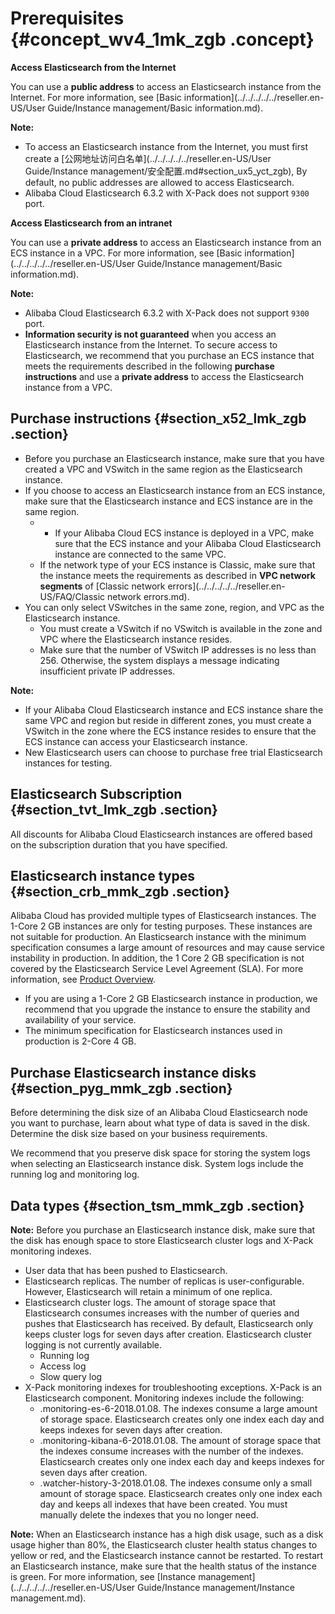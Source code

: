 # Prerequisites {#concept_wv4_1mk_zgb .concept}

**Access Elasticsearch from the Internet**

You can use a **public address** to access an Elasticsearch instance from the Internet. For more information, see [Basic information](../../../../../reseller.en-US/User Guide/Instance management/Basic information.md).

**Note:** 

-   To access an Elasticsearch instance from the Internet, you must first create a [公网地址访问白名单](../../../../../reseller.en-US/User Guide/Instance management/安全配置.md#section_ux5_yct_zgb), By default, no public addresses are allowed to access Elasticsearch.
-   Alibaba Cloud Elasticsearch 6.3.2 with X-Pack does not support `9300` port.

**Access Elasticsearch from an intranet**

You can use a **private address** to access an Elasticsearch instance from an ECS instance in a VPC. For more information, see [Basic information](../../../../../reseller.en-US/User Guide/Instance management/Basic information.md).

**Note:** 

-   Alibaba Cloud Elasticsearch 6.3.2 with X-Pack does not support `9300` port.
-   **Information security is not guaranteed** when you access an Elasticsearch instance from the Internet. To secure access to Elasticsearch, we recommend that you purchase an ECS instance that meets the requirements described in the following **purchase instructions** and use a **private address** to access the Elasticsearch instance from a VPC.

## Purchase instructions {#section_x52_lmk_zgb .section}

-   Before you purchase an Elasticsearch instance, make sure that you have created a VPC and VSwitch in the same region as the Elasticsearch instance.
-   If you choose to access an Elasticsearch instance from an ECS instance, make sure that the Elasticsearch instance and ECS instance are in the same region.
    -   - If your Alibaba Cloud ECS instance is deployed in a VPC, make sure that the ECS instance and your Alibaba Cloud Elasticsearch instance are connected to the same VPC.
    -   If the network type of your ECS instance is Classic, make sure that the instance meets the requirements as described in **VPC network segments** of [Classic network errors](../../../../../reseller.en-US/FAQ/Classic network errors.md).
-   You can only select VSwitches in the same zone, region, and VPC as the Elasticsearch instance.
    -   You must create a VSwitch if no VSwitch is available in the zone and VPC where the Elasticsearch instance resides.
    -   Make sure that the number of VSwitch IP addresses is no less than 256. Otherwise, the system displays a message indicating insufficient private IP addresses.

**Note:** 

-   If your Alibaba Cloud Elasticsearch instance and ECS instance share the same VPC and region but reside in different zones, you must create a VSwitch in the zone where the ECS instance resides to ensure that the ECS instance can access your Elasticsearch instance.
-   New Elasticsearch users can choose to purchase free trial Elasticsearch instances for testing.

## Elasticsearch Subscription {#section_tvt_lmk_zgb .section}

All discounts for Alibaba Cloud Elasticsearch instances are offered based on the subscription duration that you have specified.

## Elasticsearch instance types {#section_crb_mmk_zgb .section}

Alibaba Cloud has provided multiple types of Elasticsearch instances. The 1-Core 2 GB instances are only for testing purposes. These instances are not suitable for production. An Elasticsearch instance with the minimum specification consumes a large amount of resources and may cause service instability in production. In addition, the 1 Core 2 GB specification is not covered by the Elasticsearch Service Level Agreement \(SLA\). For more information, see [Product Overview](https://www.alibabacloud.com/product/elasticsearch).

-   If you are using a 1-Core 2 GB Elasticsearch instance in production, we recommend that you upgrade the instance to ensure the stability and availability of your service.
-   The minimum specification for Elasticsearch instances used in production is 2-Core 4 GB.

## Purchase Elasticsearch instance disks {#section_pyg_mmk_zgb .section}

Before determining the disk size of an Alibaba Cloud Elasticsearch node you want to purchase, learn about what type of data is saved in the disk. Determine the disk size based on your business requirements.

We recommend that you preserve disk space for storing the system logs when selecting an Elasticsearch instance disk. System logs include the running log and monitoring log.

## Data types {#section_tsm_mmk_zgb .section}

**Note:** Before you purchase an Elasticsearch instance disk, make sure that the disk has enough space to store Elasticsearch cluster logs and X-Pack monitoring indexes.

-   User data that has been pushed to Elasticsearch.
-   Elasticsearch replicas. The number of replicas is user-configurable. However, Elasticsearch will retain a minimum of one replica.
-   Elasticsearch cluster logs. The amount of storage space that Elasticsearch consumes increases with the number of queries and pushes that Elasticsearch has received. By default, Elasticsearch only keeps cluster logs for seven days after creation. Elasticsearch cluster logging is not currently available.
    -   Running log
    -   Access log
    -   Slow query log
-   X-Pack monitoring indexes for troubleshooting exceptions. X-Pack is an Elasticsearch component. Monitoring indexes include the following:
    -   .monitoring-es-6-2018.01.08. The indexes consume a large amount of storage space. Elasticsearch creates only one index each day and keeps indexes for seven days after creation.
    -   .monitoring-kibana-6-2018.01.08. The amount of storage space that the indexes consume increases with the number of the indexes. Elasticsearch creates only one index each day and keeps indexes for seven days after creation.
    -   .watcher-history-3-2018.01.08. The indexes consume only a small amount of storage space. Elasticsearch creates only one index each day and keeps all indexes that have been created. You must manually delete the indexes that you no longer need.

**Note:** When an Elasticsearch instance has a high disk usage, such as a disk usage higher than 80%, the Elasticsearch cluster health status changes to yellow or red, and the Elasticsearch instance cannot be restarted. To restart an Elasticsearch instance, make sure that the health status of the instance is green. For more information, see [Instance management](../../../../../reseller.en-US/User Guide/Instance management/Instance management.md).

